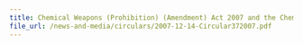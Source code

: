 ```yaml
---
title: Chemical Weapons (Prohibition) (Amendment) Act 2007 and the Chemical Weapons (Prohibition) Regulations 2007
file_url: /news-and-media/circulars/2007-12-14-Circular372007.pdf
---
```

